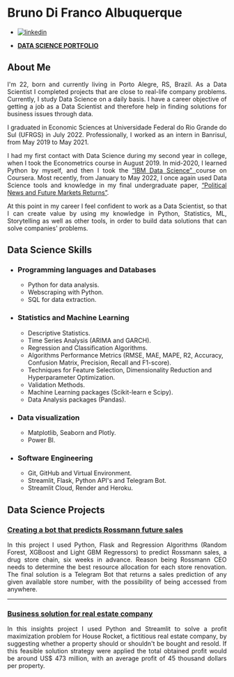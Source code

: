 # Bruno Di Franco Albuquerque
- [![linkedin](https://img.shields.io/badge/linkedin-0A66C2?style=for-the-badge&logo=linkedin&logoColor=white)](https://www.linkedin.com/in/BrunoDiFrancoAlbuquerque/)

- [**DATA SCIENCE PORTFOLIO**](https://brunodifranco.github.io/data-science-portfolio/)

## About Me
<p align="justify"> I'm 22, born and currently living in Porto Alegre, RS, Brazil. As a Data Scientist I completed projects that are close to real-life company problems. Currently, I study Data Science on a daily basis. I have a career objective of getting a job as a Data Scientist and therefore help in finding solutions for business issues through data. </p>

<p align="justify"> I graduated in Economic Sciences at Universidade Federal do Rio Grande do Sul (UFRGS) in July 2022. Professionally, I worked as an intern in Banrisul, from May 2019 to May 2021. </p>

<p align="justify"> I had my first contact with Data Science during my second year in college, when I took the Econometrics course in August 2019. In mid-2020, I learned Python by myself, and then I took the <a href="https://www.coursera.org/account/accomplishments/professional-cert/ZWQ3NK8U7LY5?utm_source=link&utm_medium=certificate&utm_content=cert_image&utm_campaign=sharing_cta&utm_product=prof"> “IBM Data Science” </a> course on Coursera. Most recently, from January to May 2022, I once again used Data Science tools and knowledge in my final undergraduate paper, <a href="https://lume.ufrgs.br/handle/10183/238972">“Political News and Future Markets Returns”</a>. </p>

<p align="justify"> At this point in my career I feel confident to work as a Data Scientist, so that I can create value by using my knowledge in Python, Statistics, ML, Storytelling as well as other tools, in order to build data solutions that can solve companies' problems. </p>

## Data Science Skills

 - ### Programming languages and Databases
    - Python for data analysis.
    - Webscraping with Python.
    - SQL for data extraction.
  
 - ### Statistics and Machine Learning
    - Descriptive Statistics.
    - Time Series Analysis (ARIMA and GARCH).
    - Regression and Classification Algorithms.
    - Algorithms Performance Metrics (RMSE, MAE, MAPE, R2, Accuracy, Confusion Matrix, Precision, Recall and F1-score).
    - Techniques for Feature Selection, Dimensionality Reduction and Hyperparameter Optimization.
    - Validation Methods.
    - Machine Learning packages (Scikit-learn e Scipy).
    - Data Analysis packages (Pandas).
    
 - ### Data visualization
    - Matplotlib, Seaborn and Plotly.
    - Power BI.
    
 - ### Software Engineering
    - Git, GitHub and Virtual Environment.
    - Streamlit, Flask, Python API's and Telegram Bot.
    - Streamlit Cloud, Render and Heroku.

## Data Science Projects

### [**Creating a bot that predicts Rossmann future sales**](https://github.com/brunodifranco/project-rossmann-sales)
<p align="justify"> In this project I used Python, Flask and Regression Algorithms (Random Forest, XGBoost and Light GBM Regressors) to predict Rossmann sales, a drug store chain, six weeks in advance. Reason being Rossmann CEO needs to determine the best resource allocation for each store renovation. The final solution is a Telegram Bot that returns a sales prediction of any given available store number, with the possibility of being accessed from anywhere. </p>

---
### [**Business solution for real estate company**](https://github.com/brunodifranco/project-house-rocket-insights)
<p align="justify"> In this insights project I used Python and Streamlit to solve a profit maximization problem for House Rocket, a fictitious real estate company, by suggesting whether a property should or shouldn't be bought and resold. If this feasible solution strategy were applied the total obtained profit would be around US$ 473 million, with an average profit of 45 thousand dollars per property. </p>
